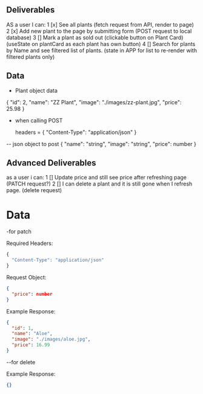 ##  Deliverables

AS a user I can:
1 [x] See all plants
    (fetch request from API, render to page)
2 [x] Add new plant to the page by submitting form
    (POST request to local database)
3 [] Mark a plant as sold out (clickable button on Plant Card)
    (useState on plantCard as each plant has own button)
4 [] Search for plants by Name and see filtered list of plants.
    (state in APP for list to re-render with filtered plants only)

## Data

- Plant object data 

 {
    "id": 2,
    "name": "ZZ Plant",
    "image": "./images/zz-plant.jpg",
    "price": 25.98
  }

- when calling POST 
    
    headers = {
  "Content-Type": "application/json"
}

-- json object to post
    {
  "name": "string",
  "image": "string",
  "price": number
}

## Advanced Deliverables

as a user i can:
1 [] Update price and still see price after refreshing page
    (PATCH request?)
2 [] I can delete a plant and it is still gone when I refresh page.
    (delete request)


# Data

-for patch

Required Headers:

```js
{
  "Content-Type": "application/json"
}
```

Request Object:

```json
{
  "price": number
}
```

Example Response:

```json
{
  "id": 1,
  "name": "Aloe",
  "image": "./images/aloe.jpg",
  "price": 16.99
}
```

--for delete


Example Response:

```json
{}